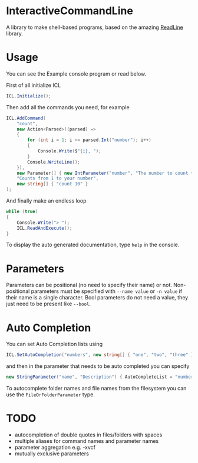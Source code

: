 # InteractiveCommandLine
A library to make shell-based programs, based on the amazing [ReadLine](https://github.com/tonerdo/readline) library.

# Usage
You can see the Example console program or read below.

First of all initialize ICL
```csharp
ICL.Initialize();
```
Then add all the commands you need, for example
```csharp
ICL.AddCommand(
    "count",
    new Action<Parsed>((parsed) => 
    {
        for (int i = 1; i <= parsed.Int("number"); i++)
        {
            Console.Write($"{i}, ");
        }
        Console.WriteLine();
    }),
    new Parameter[] { new IntParameter("number", "The number to count to", "0", true, 0, 100) },
    "Counts from 1 to your number",
    new string[] { "count 10" }
);
```

And finally make an endless loop
```csharp
while (true)
{
    Console.Write("> ");
    ICL.ReadAndExecute();
}
```

To display the auto generated documentation, type `help` in the console.

# Parameters
Parameters can be positional (no need to specify their name) or not.
Non-positional parameters must be specified with `--name value` or `-n value` if their name is a single character.
Bool parameters do not need a value, they just need to be present like `--bool`.

# Auto Completion
You can set Auto Completion lists using
```csharp
ICL.SetAutoCompletion("numbers", new string[] { "one", "two", "three" });
```
and then in the parameter that needs to be auto completed you can specify 
```csharp
new StringParameter("name", "Description") { AutoCompleteList = "numbers" };
```

To autocomplete folder names and file names from the filesystem you can use the `FileOrFolderParameter` type.

# TODO
- autocompletion of double quotes in files/folders with spaces
- multiple aliases for command names and parameter names
- parameter aggregation e.g. -xvcf
- mutually exclusive parameters

